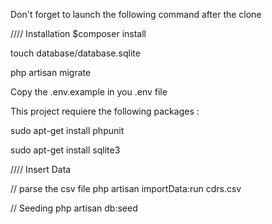 Don't forget to launch the following command after the clone

//// Installation
$composer install

touch database/database.sqlite

php artisan migrate

Copy the .env.example in you .env file

This project requiere the following packages :

sudo apt-get install phpunit

sudo apt-get install sqlite3


//// Insert Data

// parse the csv file
php artisan importData:run cdrs.csv

// Seeding
php artisan db:seed
